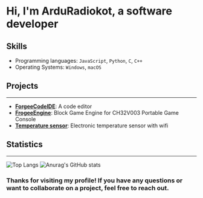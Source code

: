 
# Hi, I'm ArduRadiokot, a software developer 

## Skills

* Programming languages: `JavaScript`, `Python`, `C`, `C++`
* Operating Systems: `Windows`, `macOS`

## Projects
------------

* [**ForgeeCodeIDE**](https://github.com/ArduRadioKot/ForgeeCodeIDE): A code editor
* [**FrogeeEngine**](https://github.com/ArduRadioKot/ForgeeEngine): Block Game Engine for CH32V003 Portable Game Console
* [**Temperature sensor**](https://github.com/ArduRadioKot/Temperature-sensor): Electronic temperature sensor with wifi

## Statistics
--------------


 ![Top Langs](https://github-readme-stats.vercel.app/api/top-langs/?username=ArduRadioKot&layout=compact/cache=0)   ![Anurag's GitHub stats](https://github-readme-stats.vercel.app/api?username=ArduRadioKot&show_icons=true&theme=radical/cache=0)
### Thanks for visiting my profile! If you have any questions or want to collaborate on a project, feel free to reach out.
